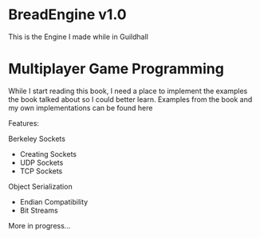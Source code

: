 # BreadEngine v1.0
This is the Engine I made while in Guildhall

# Multiplayer Game Programming
While I start reading this book, I need a place to implement the examples the book talked about so I could better learn.
Examples from the book and my own implementations can be found here

Features:

Berkeley Sockets
- Creating Sockets
- UDP Sockets
- TCP Sockets

Object Serialization
- Endian Compatibility
- Bit Streams

More in progress...
